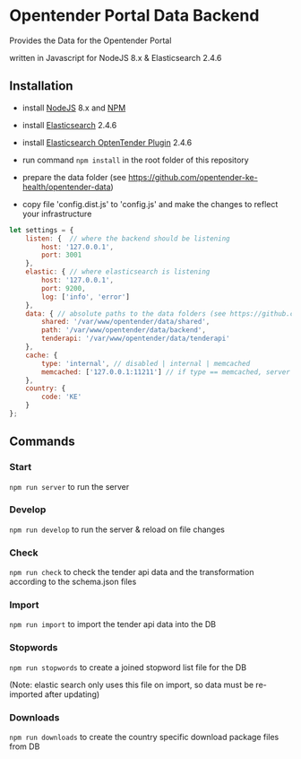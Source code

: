 # Opentender Portal Data Backend

Provides the Data for the Opentender Portal

written in Javascript for NodeJS 8.x & Elasticsearch 2.4.6

## Installation

- install [NodeJS](https://nodejs.org/) 8.x and [NPM](https://www.npmjs.com/)
- install [Elasticsearch](https://www.elastic.co/) 2.4.6
- install [Elasticsearch OptenTender Plugin](https://github.com/digiwhist/elasticsearch-native-script-opentender) 2.4.6

- run command `npm install` in the root folder of this repository

- prepare the data folder (see https://github.com/opentender-ke-health/opentender-data)

- copy file 'config.dist.js' to 'config.js' and make the changes to reflect your infrastructure

```javascript
let settings = {
	listen: {  // where the backend should be listening
		host: '127.0.0.1',
		port: 3001
	},
	elastic: { // where elasticsearch is listening
		host: '127.0.0.1',
		port: 9200,
		log: ['info', 'error']
	},
	data: { // absolute paths to the data folders (see https://github.com/opentender-ke-health/opentender-data)
		shared: '/var/www/opentender/data/shared',
		path: '/var/www/opentender/data/backend',
		tenderapi: '/var/www/opentender/data/tenderapi'
	},
	cache: {
		type: 'internal', // disabled | internal | memcached
		memcached: ['127.0.0.1:11211'] // if type == memcached, server address(es)
	},
    country: {
        code: 'KE'
    }
};
```

## Commands

### Start

`npm run server` to run the server

### Develop

`npm run develop` to run the server & reload on file changes

### Check

`npm run check` to check the tender api data and the transformation according to the schema.json files

### Import

`npm run import` to import the tender api data into the DB

### Stopwords

`npm run stopwords` to create a joined stopword list file for the DB

(Note: elastic search only uses this file on import, so data must be re-imported after updating)

### Downloads

`npm run downloads` to create the country specific download package files from DB
